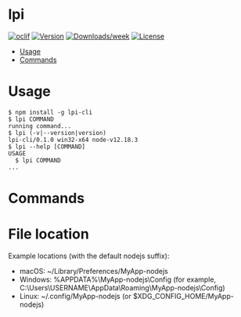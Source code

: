 lpi
===



[![oclif](https://img.shields.io/badge/cli-oclif-brightgreen.svg)](https://oclif.io)
[![Version](https://img.shields.io/npm/v/lpi.svg)](https://npmjs.org/package/lpi)
[![Downloads/week](https://img.shields.io/npm/dw/lpi.svg)](https://npmjs.org/package/lpi)
[![License](https://img.shields.io/npm/l/lpi.svg)](https://github.com/glundgren93/lpi-cli/blob/master/package.json)

<!-- toc -->
* [Usage](#usage)
* [Commands](#commands)
<!-- tocstop -->
# Usage
<!-- usage -->
```sh-session
$ npm install -g lpi-cli
$ lpi COMMAND
running command...
$ lpi (-v|--version|version)
lpi-cli/0.1.0 win32-x64 node-v12.18.3
$ lpi --help [COMMAND]
USAGE
  $ lpi COMMAND
...
```
# Commands
<!-- commands -->

<!-- commandsstop -->

# File location
Example locations (with the default nodejs suffix):

- macOS: ~/Library/Preferences/MyApp-nodejs
- Windows: %APPDATA%\MyApp-nodejs\Config (for example, C:\Users\USERNAME\AppData\Roaming\MyApp-nodejs\Config)
- Linux: ~/.config/MyApp-nodejs (or $XDG_CONFIG_HOME/MyApp-nodejs)
